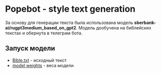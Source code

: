 # Popebot - style text generation

За основу для генерации текста была использована модель **sberbank-ai/rugpt3medium_based_on_gpt2**.
Модель дообучена на библейских текстах и обернута в телеграм бота.

## Запуск модели

- [Bible.txt](https://drive.google.com/file/d/1yeQR1FnKEKLsRuDnV1ZGJQ4Hy7PcU-Sg/view?usp=sharing) - исходный текст
- [model weights](https://drive.google.com/file/d/1-19SYckL7cc-jbBTc7OITRKRkRPd7yBK/view?usp=sharing) - веса модели
